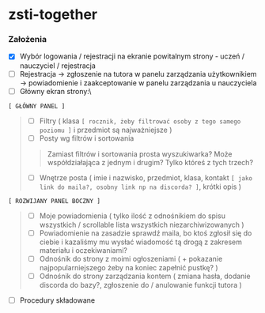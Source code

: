 # zsti-together
 
### Założenia
- [x] Wybór logowania / rejestracji na ekranie powitalnym strony - uczeń / nauczyciel / rejestracja
- [ ] Rejestracja -> zgłoszenie na tutora w panelu zarządzania użytkownikiem -> powiadomienie i zaakceptowanie w panelu zarządzania u nauczyciela
- [ ] Główny ekran strony:\

`[ GŁÓWNY PANEL ]`
> - [ ] Filtry ( klasa `[ rocznik, żeby filtrować osoby z tego samego poziomu ]` i przedmiot są najważniejsze )
> - [ ] Posty wg filtrów i sortowania
> > Zamiast filtrów i sortowania prosta wyszukiwarka? Może współdziałająca z jednym i drugim? Tylko któreś z tych trzech?
> - [ ] Wnętrze posta ( imie i nazwisko, przedmiot, klasa, kontakt `[ jako link do maila?, osobny link np na discorda? ]`, krótki opis )


`[ ROZWIJANY PANEL BOCZNY ]`
> - [ ] Moje powiadomienia ( tylko ilość z odnośnikiem do spisu wszystkich / scrollable lista wszystkich niezarchiwizowanych )
> - [ ] Powiadomienie na zasadzie sprawdź maila, bo ktoś zgłosił się do ciebie i kazaliśmy mu wysłać wiadomość tą drogą z zakresem materiału i oczekiwaniami?
> - [ ] Odnośnik do strony z moimi ogłoszeniami ( + pokazanie najpopularniejszego żeby na koniec zapełnić pustkę? )
> - [ ] Odnośnik do strony zarządzania kontem ( zmiana hasła, dodanie discorda do bazy?, zgłoszenie do / anulowanie funkcji tutora )

- [ ] Procedury składowane

